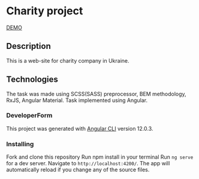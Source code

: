 # Charity project

[DEMO](https://frant22.github.io/charity-project/)

## Description

This is a web-site for charity company in Ukraine.

## Technologies

The task was made using SCSS(SASS) preprocessor, BEM methodology, RxJS, Angular Material. Task implemented using Angular.

### DeveloperForm

This project was generated with [Angular CLI](https://github.com/angular/angular-cli) version 12.0.3.


### Installing

Fork and clone this repository
Run npm install in your terminal
Run `ng serve` for a dev server. Navigate to `http://localhost:4200/`. The app will automatically reload if you change any of the source files.
